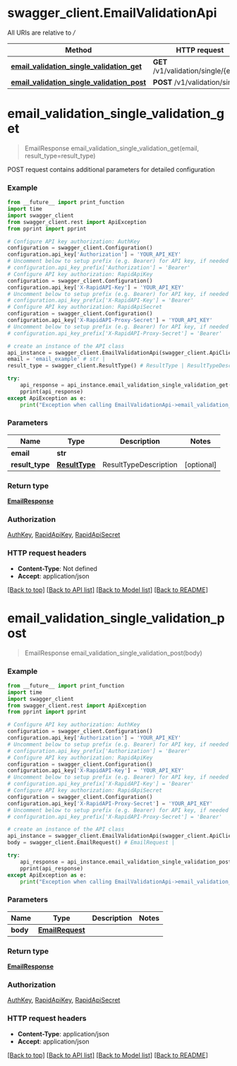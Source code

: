 # swagger_client.EmailValidationApi

All URIs are relative to */*

Method | HTTP request | Description
------------- | ------------- | -------------
[**email_validation_single_validation_get**](EmailValidationApi.md#email_validation_single_validation_get) | **GET** /v1/validation/single/{email} | 
[**email_validation_single_validation_post**](EmailValidationApi.md#email_validation_single_validation_post) | **POST** /v1/validation/single | 

# **email_validation_single_validation_get**
> EmailResponse email_validation_single_validation_get(email, result_type=result_type)



POST request contains additional parameters for detailed configuration

### Example
```python
from __future__ import print_function
import time
import swagger_client
from swagger_client.rest import ApiException
from pprint import pprint

# Configure API key authorization: AuthKey
configuration = swagger_client.Configuration()
configuration.api_key['Authorization'] = 'YOUR_API_KEY'
# Uncomment below to setup prefix (e.g. Bearer) for API key, if needed
# configuration.api_key_prefix['Authorization'] = 'Bearer'
# Configure API key authorization: RapidApiKey
configuration = swagger_client.Configuration()
configuration.api_key['X-RapidAPI-Key'] = 'YOUR_API_KEY'
# Uncomment below to setup prefix (e.g. Bearer) for API key, if needed
# configuration.api_key_prefix['X-RapidAPI-Key'] = 'Bearer'
# Configure API key authorization: RapidApiSecret
configuration = swagger_client.Configuration()
configuration.api_key['X-RapidAPI-Proxy-Secret'] = 'YOUR_API_KEY'
# Uncomment below to setup prefix (e.g. Bearer) for API key, if needed
# configuration.api_key_prefix['X-RapidAPI-Proxy-Secret'] = 'Bearer'

# create an instance of the API class
api_instance = swagger_client.EmailValidationApi(swagger_client.ApiClient(configuration))
email = 'email_example' # str | 
result_type = swagger_client.ResultType() # ResultType | ResultTypeDescription (optional)

try:
    api_response = api_instance.email_validation_single_validation_get(email, result_type=result_type)
    pprint(api_response)
except ApiException as e:
    print("Exception when calling EmailValidationApi->email_validation_single_validation_get: %s\n" % e)
```

### Parameters

Name | Type | Description  | Notes
------------- | ------------- | ------------- | -------------
 **email** | **str**|  | 
 **result_type** | [**ResultType**](.md)| ResultTypeDescription | [optional] 

### Return type

[**EmailResponse**](EmailResponse.md)

### Authorization

[AuthKey](../README.md#AuthKey), [RapidApiKey](../README.md#RapidApiKey), [RapidApiSecret](../README.md#RapidApiSecret)

### HTTP request headers

 - **Content-Type**: Not defined
 - **Accept**: application/json

[[Back to top]](#) [[Back to API list]](../README.md#documentation-for-api-endpoints) [[Back to Model list]](../README.md#documentation-for-models) [[Back to README]](../README.md)

# **email_validation_single_validation_post**
> EmailResponse email_validation_single_validation_post(body)



### Example
```python
from __future__ import print_function
import time
import swagger_client
from swagger_client.rest import ApiException
from pprint import pprint

# Configure API key authorization: AuthKey
configuration = swagger_client.Configuration()
configuration.api_key['Authorization'] = 'YOUR_API_KEY'
# Uncomment below to setup prefix (e.g. Bearer) for API key, if needed
# configuration.api_key_prefix['Authorization'] = 'Bearer'
# Configure API key authorization: RapidApiKey
configuration = swagger_client.Configuration()
configuration.api_key['X-RapidAPI-Key'] = 'YOUR_API_KEY'
# Uncomment below to setup prefix (e.g. Bearer) for API key, if needed
# configuration.api_key_prefix['X-RapidAPI-Key'] = 'Bearer'
# Configure API key authorization: RapidApiSecret
configuration = swagger_client.Configuration()
configuration.api_key['X-RapidAPI-Proxy-Secret'] = 'YOUR_API_KEY'
# Uncomment below to setup prefix (e.g. Bearer) for API key, if needed
# configuration.api_key_prefix['X-RapidAPI-Proxy-Secret'] = 'Bearer'

# create an instance of the API class
api_instance = swagger_client.EmailValidationApi(swagger_client.ApiClient(configuration))
body = swagger_client.EmailRequest() # EmailRequest | 

try:
    api_response = api_instance.email_validation_single_validation_post(body)
    pprint(api_response)
except ApiException as e:
    print("Exception when calling EmailValidationApi->email_validation_single_validation_post: %s\n" % e)
```

### Parameters

Name | Type | Description  | Notes
------------- | ------------- | ------------- | -------------
 **body** | [**EmailRequest**](EmailRequest.md)|  | 

### Return type

[**EmailResponse**](EmailResponse.md)

### Authorization

[AuthKey](../README.md#AuthKey), [RapidApiKey](../README.md#RapidApiKey), [RapidApiSecret](../README.md#RapidApiSecret)

### HTTP request headers

 - **Content-Type**: application/json
 - **Accept**: application/json

[[Back to top]](#) [[Back to API list]](../README.md#documentation-for-api-endpoints) [[Back to Model list]](../README.md#documentation-for-models) [[Back to README]](../README.md)

